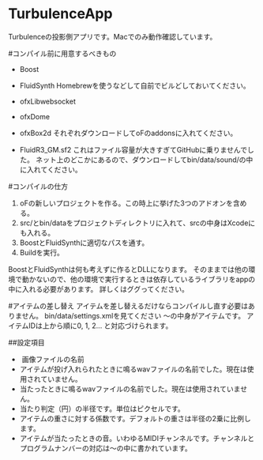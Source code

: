 TurbulenceApp
=============

Turbulenceの投影側アプリです。Macでのみ動作確認しています。

#コンパイル前に用意するべきもの
- Boost
- FluidSynth
Homebrewを使うなどして自前でビルどしておいてください。

- ofxLibwebsocket
- ofxDome
- ofxBox2d
それぞれダウンロードしてoFのaddonsに入れてください。

- FluidR3_GM.sf2
これはファイル容量が大きすぎてGitHubに乗りませんでした。
ネット上のどこかにあるので、ダウンロードしてbin/data/sound/の中に入れてください。

#コンパイルの仕方
1. oFの新しいプロジェクトを作る。この時上に挙げた3つのアドオンを含める。
2. src/とbin/dataをプロジェクトディレクトリに入れて、srcの中身はXcodeにも入れる。
3. BoostとFluidSynthに適切なパスを通す。
4. Buildを実行。

BoostとFluidSynthは何も考えずに作るとDLLになります。
そのままでは他の環境で動かないので、他の環境で実行するときは依存しているライブラリをappの中に入れる必要があります。
詳しくはググってください。

#アイテムの差し替え
アイテムを差し替えるだけならコンパイルし直す必要はありません。
bin/data/settings.xmlを見てください
<flyingobjects>〜</flyingobjects>の中身がアイテムです。
アイテムIDは上から順に0, 1, 2... と対応づけられます。

##設定項目
- <image> 画像ファイルの名前
- <sound> アイテムが投げ入れられたときに鳴るwavファイルの名前でした。現在は使用されていません。
- <hitsound> 当たったときに鳴るwavファイルの名前でした。現在は使用されていません。
- <radius> 当たり判定（円）の半径です。単位はピクセルです。
- <density> アイテムの重さに対する係数です。デフォルトの重さは半径の2乗に比例します。
- <channel> アイテムが当たったときの音。いわゆるMIDIチャンネルです。チャンネルとプログラムナンバーの対応は<synth>〜</synth>の中に書かれています。
